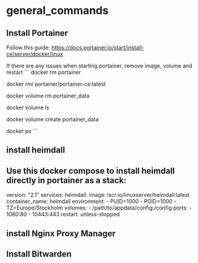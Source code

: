# general_commands
## Install Portainer
Follow this guide: https://docs.portainer.io/start/install-ce/server/docker/linux

If there are any issues when starting portainer, remove image, volume and restart 
´´´
docker rm portainer

docker rmi portainer/portainer-ce:latest

docker volume rm portainer_data

docker volume ls

docker volume create portainer_data

docker ps
´´´
## install heimdall

Use this docker compose to install heimdall directly in portainer as a stack: 
---
version: "2.1"
services:
  heimdall:
    image: lscr.io/linuxserver/heimdall:latest
    container_name: heimdall
    environment:
      - PUID=1000
      - PGID=1000
      - TZ=Europe/Stockholm
    volumes:
      - /path/to/appdata/config:/config
    ports:
      - 1080:80
      - 10443:443
    restart: unless-stopped

  ## install Nginx Proxy Manager 

  ## Install Bitwarden

  
